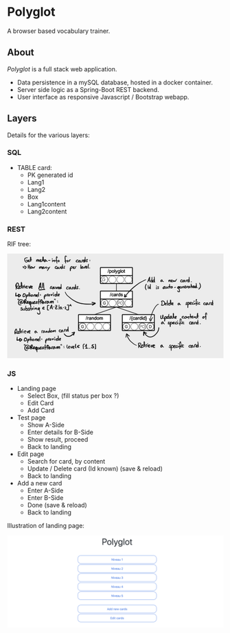 # Polyglot

A browser based vocabulary trainer.

## About

*Polyglot* is a full stack web application.

 * Data persistence in a mySQL database, hosted in a docker container.
 * Server side logic as a Spring-Boot REST backend.
 * User interface as responsive Javascript / Bootstrap webapp.

## Layers

Details for the various layers:

### SQL

 * TABLE card:
   * PK generated id
   * Lang1
   * Lang2
   * Box
   * Lang1content
   * Lang2content

### REST

RIF tree:

![rif](documentation/polyglot-rif.png)


### JS

 * Landing page
   * Select Box, (fill status per box ?)
   * Edit Card
   * Add Card
 * Test page
   * Show A-Side
   * Enter details for B-Side
   * Show result, proceed
   * Back to landing
 * Edit page
   * Search for card, by content
   * Update / Delete card (Id known) (save & reload)
   * Back to landing
 * Add a new card
   * Enter A-Side
   * Enter B-Side
   * Done (save & reload)
   * Back to landing

Illustration of landing page:

![landing](documentation/landing.png)
